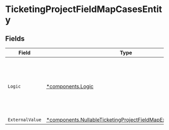 # TicketingProjectFieldMapCasesEntity


## Fields

| Field                                                                                                                                             | Type                                                                                                                                              | Required                                                                                                                                          | Description                                                                                                                                       |
| ------------------------------------------------------------------------------------------------------------------------------------------------- | ------------------------------------------------------------------------------------------------------------------------------------------------- | ------------------------------------------------------------------------------------------------------------------------------------------------- | ------------------------------------------------------------------------------------------------------------------------------------------------- |
| `Logic`                                                                                                                                           | [*components.Logic](../../models/components/logic.md)                                                                                             | :heavy_minus_sign:                                                                                                                                | An unstructured object of key/value pairs describing the logic for applying the rule.                                                             |
| `ExternalValue`                                                                                                                                   | [*components.NullableTicketingProjectFieldMapExternalValueEntity](../../models/components/nullableticketingprojectfieldmapexternalvalueentity.md) | :heavy_minus_sign:                                                                                                                                | N/A                                                                                                                                               |